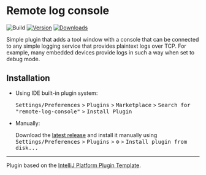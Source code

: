 # Remote log console

![Build](https://github.com/vsigler/remote-log-console/workflows/Build/badge.svg)
[![Version](https://img.shields.io/jetbrains/plugin/v/19431.svg)](https://plugins.jetbrains.com/plugin/19431)
[![Downloads](https://img.shields.io/jetbrains/plugin/d/19431)](https://plugins.jetbrains.com/plugin/19431)

<!-- Plugin description -->
Simple plugin that adds a tool window with a console that can be connected to any simple logging service that provides
plaintext logs over TCP. For example, many embedded devices provide logs in such a way when set to debug mode.
<!-- Plugin description end -->

## Installation

- Using IDE built-in plugin system:
  
  <kbd>Settings/Preferences</kbd> > <kbd>Plugins</kbd> > <kbd>Marketplace</kbd> > <kbd>Search for "remote-log-console"</kbd> >
  <kbd>Install Plugin</kbd>
  
- Manually:

  Download the [latest release](https://github.com/vsigler/remote-log-console/releases/latest) and install it manually using
  <kbd>Settings/Preferences</kbd> > <kbd>Plugins</kbd> > <kbd>⚙️</kbd> > <kbd>Install plugin from disk...</kbd>


---
Plugin based on the [IntelliJ Platform Plugin Template][template].

[template]: https://github.com/JetBrains/intellij-platform-plugin-template

